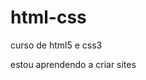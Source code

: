 # html-css
 curso de html5 e css3

 estou aprendendo a criar sites

 <a href="joaolucas01.github.io/html-css/ex020/exemplo_de_hver.html">

